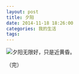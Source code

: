 ```yaml
---
layout: post
title: 夕阳
date: 2014-11-18 18:26:00
categories: 我的生活
tags: 
---
```


![夕阳无限好，只是近黄昏。]({{site.url}}/assets/sunset.jpg)

（完）